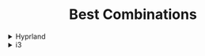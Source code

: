 <h1 align="center">Best Combinations</h1>
<details>
  <summary>Hyprland</summary>
    Hypr + Background + Bashrc + Kitty + NeoVim + Starship + Waybar + Wofi
</details>

<details>
  <summary>i3</summary>
    i3 + Alacritty + Background + Bashrc + NeoVim + Picom + Polybar + Rofi + Starship
</details>
